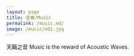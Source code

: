 ```yaml
---
layout: page
title: 音樂/Music
permalink: /music.md/
image: /music/m01.jpg
---
```

天籟之音
Music is the reward of Acoustic Waves.
